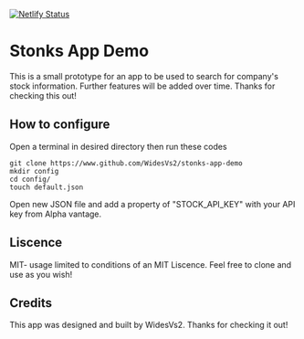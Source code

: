 [![Netlify Status](https://api.netlify.com/api/v1/badges/67343a24-9940-400e-b42e-8a11879fd7d8/deploy-status)](https://app.netlify.com/sites/stonks-app-demo/deploys)

# Stonks App Demo
This is a small prototype for an app to be used to search for company's stock information. Further features will be added over time. Thanks for checking this out!

## How to configure
Open a terminal in desired directory then run these codes

    git clone https://www.github.com/WidesVs2/stonks-app-demo
    mkdir config
    cd config/
    touch default.json

Open new JSON file and add a property of "STOCK_API_KEY" with your API key from Alpha vantage.


## Liscence
MIT- usage limited to conditions of an MIT Liscence. Feel free to clone and use as you wish!
## Credits
This app was designed and built by WidesVs2. Thanks for checking it out!